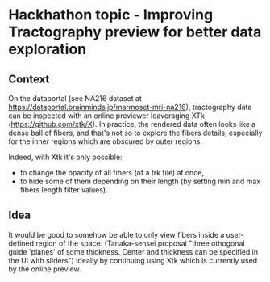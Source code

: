 # Hackhathon topic - Improving Tractography preview for better data exploration

## Context

On the dataportal (see NA216 dataset at https://dataportal.brainminds.jp/marmoset-mri-na216), tractography data can be inspected with an online previewer leaveraging XTk (https://github.com/xtk/X).
In practice, the rendered data often looks like a dense ball of fibers, and that's not so to explore the fibers details, especially for the inner regions which are  obscured by outer regions.

Indeed, with Xtk it's only possible: 
* to change the opacity of all fibers (of a trk file) at once, 
* to hide some of them depending on their length (by setting min and max fibers length filter values).


## Idea

It would be good to somehow be able to only view fibers inside a user-defined region of the space.
(Tanaka-sensei proposal "three othogonal guide 'planes' of some thickness. Center and thickness can be specified in the UI with sliders")
Ideally by continuing using Xtk  which is currently used by the online preview.




